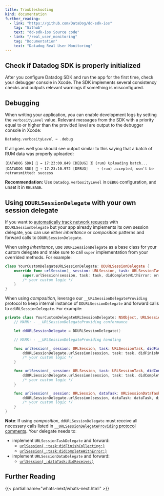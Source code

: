 ```yaml
---
title: Troubleshooting
kind: documentation
further_reading:
  - link: "https://github.com/DataDog/dd-sdk-ios"
    tag: "Github"
    text: "dd-sdk-ios Source code"
  - link: "/real_user_monitoring"
    tag: "Documentation"
    text: "Datadog Real User Monitoring"
---
```


## Check if Datadog SDK is properly initialized

After you configure Datadog SDK and run the app for the first time, check your debugger console in Xcode. The SDK implements several consistency checks and outputs relevant warnings if something is misconfigured.

## Debugging
When writing your application, you can enable development logs by setting the `verbosityLevel` value. Relevant messages from the SDK with a priority equal to or higher than the provided level are output to the debugger console in Xcode:

```swift
Datadog.verbosityLevel = .debug
```

If all goes well you should see output similar to this saying that a batch of RUM data was properly uploaded:
```
[DATADOG SDK] 🐶 → 17:23:09.849 [DEBUG] ⏳ (rum) Uploading batch...
[DATADOG SDK] 🐶 → 17:23:10.972 [DEBUG]    → (rum) accepted, won't be retransmitted: success
```

**Recommendation:** Use `Datadog.verbosityLevel` in `DEBUG` configuration, and unset it in `RELEASE`.

## Using `DDURLSessionDelegate` with your own session delegate

If you want to [automatically track network requests][1] with `DDURLSessionDelegate` but your app already implements its own session delegate, you can use either _inheritance_ or _composition_ patterns and forward calls to `DDURLSessionDelegate`.

When using _inheritance_, use `DDURLSessionDelegate` as a base class for your custom delegate and make sure to call `super` implementation from your overrided methods. For example:
```swift
class YourCustomDelegateURLSessionDelegate: DDURLSessionDelegate {
    override func urlSession(_ session: URLSession, task: URLSessionTask, didCompleteWithError error: Error?) {
        super.urlSession(session, task: task, didCompleteWithError: error) // forward to Datadog delegate
        /* your custom logic */
    }
}
```

When using _composition_, leverage our `__URLSessionDelegateProviding` protocol to keep internal instance of `DDURLSessionDelegate` and forward calls to `ddURLSessionDelegate`. For example:
```swift
private class YourCustomDelegateURLSessionDelegate: NSObject, URLSessionTaskDelegate, URLSessionDataDelegate, __URLSessionDelegateProviding {
    // MARK: - __URLSessionDelegateProviding conformance

    let ddURLSessionDelegate = DDURLSessionDelegate()

    // MARK: - __URLSessionDelegateProviding handling

    func urlSession(_ session: URLSession, task: URLSessionTask, didFinishCollecting metrics: URLSessionTaskMetrics) {
        ddURLSessionDelegate.urlSession(session, task: task, didFinishCollecting: metrics) // forward to Datadog delegate
        /* your custom logic */
    }

    func urlSession(_ session: URLSession, task: URLSessionTask, didCompleteWithError error: Error?) {
        ddURLSessionDelegate.urlSession(session, task: task, didCompleteWithError: error) // forward to Datadog delegate
        /* your custom logic */
    }

    func urlSession(_ session: URLSession, dataTask: URLSessionDataTask, didReceive data: Data) {
        ddURLSessionDelegate.urlSession(session, dataTask: dataTask, didReceive: data) // forward to Datadog delegate
        /* your custom logic */
    }
}
```
**Note**: If using _composition_, `ddURLSessionDelegate` must receive all necessary calls listed in [`__URLSessionDelegateProviding` protocol comments][2]. Your delegate needs to:
* implement `URLSessionTaskDelegate` and forward:
  * [`urlSession(_:task:didFinishCollecting:)`][3]
  * [`urlSession(_:task:didCompleteWithError:)`][4]
* implement `URLSessionDataDelegate` and forward:
  * [`urlSession(_:dataTask:didReceive:)`][5]

## Further Reading

{{< partial name="whats-next/whats-next.html" >}}

[1]: https://docs.datadoghq.com/real_user_monitoring/ios/advanced_configuration/?tab=swift#automatically-track-network-requests
[2]: https://github.com/DataDog/dd-sdk-ios/blob/master/Sources/Datadog/URLSessionAutoInstrumentation/DDURLSessionDelegate.swift#L12
[3]: https://developer.apple.com/documentation/foundation/urlsessiontaskdelegate/1643148-urlsession
[4]: https://developer.apple.com/documentation/foundation/urlsessiontaskdelegate/1411610-urlsession
[5]: https://developer.apple.com/documentation/foundation/urlsessiondatadelegate/1411528-urlsession
